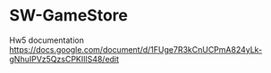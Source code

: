 # SW-GameStore

Hw5 documentation
https://docs.google.com/document/d/1FUge7R3kCnUCPmA824yLk-gNhuIPVz5QzsCPKIIlS48/edit

